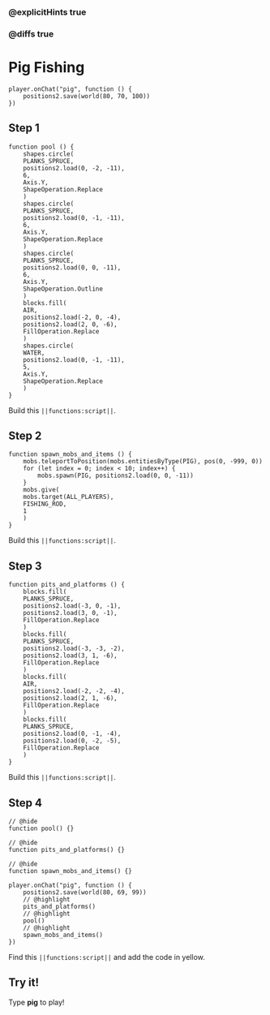 ### @explicitHints true

### @diffs true

# Pig Fishing



```template
player.onChat("pig", function () {
    positions2.save(world(80, 70, 100))
})
```

## Step 1

```blocks
function pool () {
    shapes.circle(
    PLANKS_SPRUCE,
    positions2.load(0, -2, -11),
    6,
    Axis.Y,
    ShapeOperation.Replace
    )
    shapes.circle(
    PLANKS_SPRUCE,
    positions2.load(0, -1, -11),
    6,
    Axis.Y,
    ShapeOperation.Replace
    )
    shapes.circle(
    PLANKS_SPRUCE,
    positions2.load(0, 0, -11),
    6,
    Axis.Y,
    ShapeOperation.Outline
    )
    blocks.fill(
    AIR,
    positions2.load(-2, 0, -4),
    positions2.load(2, 0, -6),
    FillOperation.Replace
    )
    shapes.circle(
    WATER,
    positions2.load(0, -1, -11),
    5,
    Axis.Y,
    ShapeOperation.Replace
    )
}
```

Build this ``||functions:script||``.

## Step 2

```blocks
function spawn_mobs_and_items () {
    mobs.teleportToPosition(mobs.entitiesByType(PIG), pos(0, -999, 0))
    for (let index = 0; index < 10; index++) {
        mobs.spawn(PIG, positions2.load(0, 0, -11))
    }
    mobs.give(
    mobs.target(ALL_PLAYERS),
    FISHING_ROD,
    1
    )
}
```

Build this ``||functions:script||``.

## Step 3

```blocks
function pits_and_platforms () {
    blocks.fill(
    PLANKS_SPRUCE,
    positions2.load(-3, 0, -1),
    positions2.load(3, 0, -1),
    FillOperation.Replace
    )
    blocks.fill(
    PLANKS_SPRUCE,
    positions2.load(-3, -3, -2),
    positions2.load(3, 1, -6),
    FillOperation.Replace
    )
    blocks.fill(
    AIR,
    positions2.load(-2, -2, -4),
    positions2.load(2, 1, -6),
    FillOperation.Replace
    )
    blocks.fill(
    PLANKS_SPRUCE,
    positions2.load(0, -1, -4),
    positions2.load(0, -2, -5),
    FillOperation.Replace
    )
}
```

Build this ``||functions:script||``.


## Step 4

```blocks
// @hide
function pool() {}

// @hide
function pits_and_platforms() {}

// @hide
function spawn_mobs_and_items() {}

player.onChat("pig", function () {
    positions2.save(world(80, 69, 99))
    // @highlight
    pits_and_platforms()
    // @highlight
    pool()
    // @highlight
    spawn_mobs_and_items()
})
```

Find this ``||functions:script||`` and add the code in yellow.

## Try it!

Type **pig** to play!